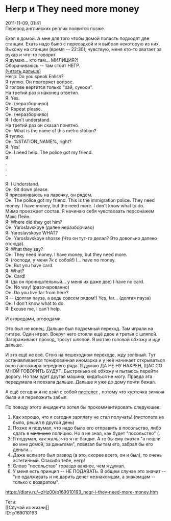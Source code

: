 Негр и They need more money
============================

   
 2011-11-09, 01:41   
  Перевод английских реплик появится позже.   
   
 Ехал я домой. А мне для того чтобы домой попасть подходят две станции. Ехать надо было с пересадкой и я выбрал некоторую из них. Выхожу на станции (время -- 22:30), чувствую, меня кто-то хватает за рукав и что-то говорит.   
 Я думаю... кто там... МИЛИЦИЯ?!   
 Оборачиваюсь -- там стоит НЕГР.   
  [(читать дальше)](https://zHz00.diary.ru/p169010193.htm?index=1#linkmore169010193m1)      
 Негр: Do you speak Enlish?   
 Я туплю. Он повторяет вопрос.   
 В голове вертится только "хай, сукоси".   
 На третий раз я наконец ответил.   
 Я: Yes.   
 Он: (неразборчиво)   
 Я: Repeat please.   
 Он: (неразборчиво)   
 Я: I don't understand.   
 На третий раз он сказал понятно.   
 Он: What is the name of this metro station?   
 Я туплю.   
 Он: %STATION\_NAME%, right?   
 Я: Yes!   
 Он: I need help. The police got my friend.   
 Я:   
 .   
 .   
 .   
   
 Я: I Understand.   
 Он: Sit down please.   
 Я присаживаюсь на лавочку, он рядом.   
 Он: The police got my friend. This is the immigration police. They need money. I have money, but the need more. I don't know what to do.   
 Мимо проезжает состав. Я начинаю себя чувствовать персонажем Макс Пейн.   
 Я: Where did they got him?   
 Он: Yaroslavskoye (далее неразборчиво)   
 Я: Yaroslavskoye WHAT?   
 Он: Yaroslavskoye shosse (Что он тут-то делал? Это довольно далеко отсюда).   
 Я: What they say?   
 Он: They need money. I have money, but they need more.   
 Я: (господи, у меня 7к с собой!) I... have no money.   
 Он: But you have card.   
 Я: What?   
 Он: Card!   
 Я: (да он проницательный... у меня их даже две) I have no card.   
 Он: No way! (разочарованно)   
 Он: Do you live far from here?   
 Я -- (долгая пауза, а ведь совсем рядом!) Yes, far... (долгая пауза)   
 Он: I don't know what to do.   
 Я: Excuse me, I can't help.   
   
 И огородами, огородами.   
   
 Это был не конец. Дальше был подземный переход. Там играли на гитаре. Один играл. Вокруг него стояли ещё двое и третья с шляпой. Загораживают проход, трясут шляпой. Я мотаю головой обхожу и иду дальше.   
   
 И это ещё не всё. Стою на пешеходном переходе, жду зелёный. Тут останавливается тонированная иномарка и у неё начинает открываться окно пассажира переднего ряда. Я думаю ДА НЕ НУ НАХРЕН, ЩАС СО МНОЙ ГОВОРИТЬ БУДУТ. Быстренько её обхожу и пытаюсь перейти дорогу. Но там едет другая машина, кидаться не могу. Правда эта передумала и поехала дальше. Дальше я уже до дому почти бежал.   
   
 А ещё сегодня я не взял с собой  [пистолет](http://talks.guns.ru/forum/28/151425.html)  , потому что курточка зимняя была и я переложить забыл.   
   
 По поводу этого инцидента хотел бы прокомментировать следующее:   
 1. Как хорошо, что я сегодня зарплату не стал получать! (пистолета не было, решил в другой день)   
 2. Позже я подумал, что надо было его отправить в посольство, либо сдать в  ~~милицию~~  полицию. Но я не знал, как будет "посольство" (.   
 3. Я подумал, как жаль, что я не бандит. А то бы ему сказал "а пошли ко мне домой, за деньгами", повязал бы там его, забрал бы его деньги...   
 4. Даже если это был развод (а это, скорее всего, он и был), то очень эстетичный. Спасибо тебе, негр!   
 5. Слово "посольство" гораздо важнее, чем я думал.   
 6. У меня есть принцип -- НЕ ПОДАВАТЬ. В общем случае это значит -- "не одалживать и не дарить денег незнакомцам, а знакомцам -- только с возвратом".   
   
     
    
 <https://diary.ru/~zHz00/p169010193_negr-i-they-need-more-money.htm>   
   
 Теги:   
 [[Случай из жизни]]   
 ID: p169010193